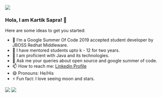 <img src = "https://user-images.githubusercontent.com/36664705/91656069-7e9ef100-ea6a-11ea-87f7-ee3667b70d3f.png">

### Hola, I am Kartik Sapra! 👋


Here are some ideas to get you started:

- 🔭 I’m a Google Summer Of Code 2019 accepted student developer by JBOSS Redhat Middleware.
- 🌱 I have mentored students upto k - 12 for two years.
- 👯 I am proficient with Java and its technologies.
- 💬 Ask me your queries about open source and google summer of code.
- 📫 How to reach me: [Linkedin Profile](https://www.linkedin.com/in/kartiksapra/)
- 😄 Pronouns: He/His
- ⚡ Fun fact: I love seeing moon and stars.

<img src = "https://github-readme-stats.vercel.app/api?username=theexplorist">
<img src = "https://github-readme-stats.vercel.app/api/top-langs/?username=theexplorist">
